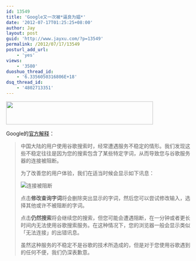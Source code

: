 ```yaml
---
id: 13549
title: 'Google又一次被*逼良为娼*'
date: '2012-07-17T01:25:25+08:00'
author: Jay
layout: post
guid: 'http://www.jayxu.com/?p=13549'
permalink: /2012/07/17/13549
posturl_add_url:
    - 'yes'
views:
    - '3580'
duoshuo_thread_id:
    - '6.3356050316806E+18'
dsq_thread_id:
    - '4802713351'
---
```


<a href="http://www.jayxu.com/log/wp-content/uploads/2012/07/Google-搜索.png"><img class="alignnone size-medium wp-image-13555" title="Google 搜索" src="http://www.jayxu.com/log/wp-content/uploads/2012/07/Google-搜索-400x63.png" alt="" width="400" height="63" /></a>

Google的<a href="http://ipv6.google.com.hk/support/websearch/bin/answer.py?answer=2477913&amp;hl=zh-Hans&amp;source=g" target="_blank">官方解释</a>：
<blockquote>中国大陆的用户使用谷歌搜索时，经常遭遇服务不稳定的情形。我们发现这些不稳定往往是因为您的搜索包含了某些特定字词，从而导致您与谷歌服务器的连接被阻断。

为了改善您的用户体验，我们在适当时候会显示如下讯息：

<img title="连接被阻断" src="http://commondatastorage.googleapis.com/support-kms-prod/SNP_2576543_zh-Hans_v3" alt="连接被阻断" />

点击<strong>修改查询字词</strong>将会删除突出显示的字词，然后您可以尝试修改输入，选择其他或许不被阻断的字词。

点击<strong>仍然搜索</strong>将会继续您的搜索，但您可能会遭遇阻断，在一分钟或者更长时间内无法使用谷歌搜索服务。在这种情况下，您的浏览器一般会显示类似「无法连接」的出错讯息。

虽然这种服务的不稳定不是谷歌的技术所造成的，但是对于您使用谷歌遇到的任何不便，我们仍深表歉意。</blockquote>